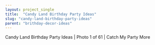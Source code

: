 ```yaml
---
layout: project_single
title:  "Candy Land Birthday Party Ideas"
slug: "candy-land-birthday-party-ideas"
parent: "brithday-decor-ideas"
---
```

Candy Land Birthday Party Ideas | Photo 1 of 61 | Catch My Party                                                                                                                                                                                 More